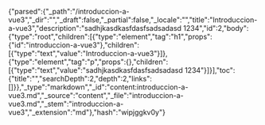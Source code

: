 {"parsed":{"_path":"/introduccion-a-vue3","_dir":"","_draft":false,"_partial":false,"_locale":"","title":"Introduccion-a-vue3","description":"sadhjkasdkasfdasfsadsadasd 1234","id":2,"body":{"type":"root","children":[{"type":"element","tag":"h1","props":{"id":"introduccion-a-vue3"},"children":[{"type":"text","value":"Introduccion-a-vue3"}]},{"type":"element","tag":"p","props":{},"children":[{"type":"text","value":"sadhjkasdkasfdasfsadsadasd 1234"}]}],"toc":{"title":"","searchDepth":2,"depth":2,"links":[]}},"_type":"markdown","_id":"content:introduccion-a-vue3.md","_source":"content","_file":"introduccion-a-vue3.md","_stem":"introduccion-a-vue3","_extension":"md"},"hash":"wipjggkv0y"}